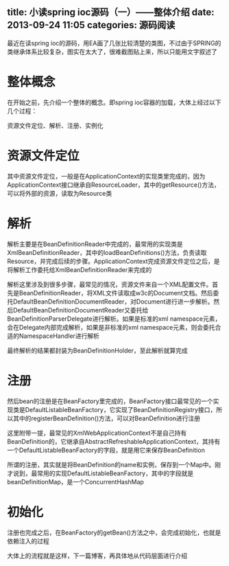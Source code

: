 title: 小读spring ioc源码（一）——整体介绍
date: 2013-09-24 11:05
categories: 源码阅读 
---
最近在读spring ioc的源码，用EA画了几张比较清楚的类图，不过由于SPRING的类继承体系比较复杂，图实在太大了，很难截图贴上来，所以只能用文字叙述了
<!--more-->

# 整体概念

在开始之前，先介绍一个整体的概念。即spring ioc容器的加载，大体上经过以下几个过程： 

资源文件定位、解析、注册、实例化

# 资源文件定位

其中资源文件定位，一般是在ApplicationContext的实现类里完成的，因为ApplicationContext接口继承自ResourceLoader，其中的getResource()方法，可以将外部的资源，读取为Resource类 

# 解析

解析主要是在BeanDefinitionReader中完成的，最常用的实现类是XmlBeanDefinitionReader，其中的loadBeanDefinitions()方法，负责读取Resource，并完成后续的步骤。ApplicationContext完成资源文件定位之后，是将解析工作委托给XmlBeanDefinitionReader来完成的 

解析这里涉及到很多步骤，最常见的情况，资源文件来自一个XML配置文件。首先是BeanDefinitionReader，将XML文件读取成w3c的Document文档。然后委托DefaultBeanDefinitionDocumentReader，对Document进行进一步解析。然后DefaultBeanDefinitionDocumentReader又委托给BeanDefinitionParserDelegate进行解析。如果是标准的xml namespace元素，会在Delegate内部完成解析，如果是非标准的xml namespace元素，则会委托合适的NamespaceHandler进行解析 

最终解析的结果都封装为BeanDefinitionHolder，至此解析就算完成 

# 注册

然后bean的注册是在BeanFactory里完成的，BeanFactory接口最常见的一个实现类是DefaultListableBeanFactory，它实现了BeanDefinitionRegistry接口，所以其中的registerBeanDefinition()方法，可以对BeanDefinition进行注册 

这里附带一提，最常见的XmlWebApplicationContext不是自己持有BeanDefinition的，它继承自AbstractRefreshableApplicationContext，其持有一个DefaultListableBeanFactory的字段，就是用它来保存BeanDefinition 

所谓的注册，其实就是将BeanDefinition的name和实例，保存到一个Map中。刚才说到，最常用的实现DefaultListableBeanFactory，其中的字段就是beanDefinitionMap，是一个ConcurrentHashMap 

# 初始化

注册也完成之后，在BeanFactory的getBean()方法之中，会完成初始化，也就是依赖注入的过程 

大体上的流程就是这样，下一篇博客，再具体地从代码层面进行介绍